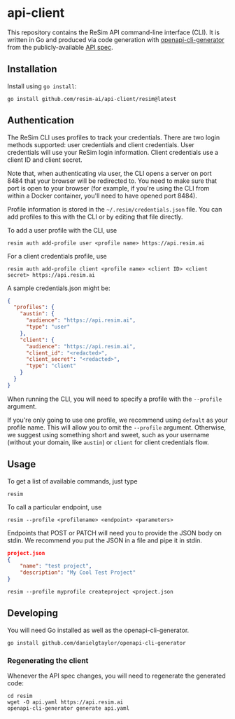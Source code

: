 # api-client
This repository contains the ReSim API command-line interface (CLI).  It is written in Go and produced via code generation with [openapi-cli-generator](https://github.com/danielgtaylor/openapi-cli-generator) from the publicly-available [API spec](https://api.resim.ai).

## Installation

Install using `go install`:

    go install github.com/resim-ai/api-client/resim@latest

## Authentication

The ReSim CLI uses profiles to track your credentials.  There are two login methods supported: user credentials and client credentials.
User credentials will use your ReSim login information.  Client credentials use a client ID and client secret.

Note that, when authenticating via user, the CLI opens a server on port 8484 that your browser will be redirected to.  You need to make sure that port is open
to your browser (for example, if you're using the CLI from within a Docker container, you'll need to have opened port 8484).

Profile information is stored in the `~/.resim/credentials.json` file.  You can add profiles to this with the CLI or by editing that file directly.

To add a user profile with the CLI, use

    resim auth add-profile user <profile name> https://api.resim.ai

For a client credentials profile, use

    resim auth add-profile client <profile name> <client ID> <client secret> https://api.resim.ai

A sample credentials.json might be:

```json
{
  "profiles": {
    "austin": {
      "audience": "https://api.resim.ai",
      "type": "user"
    },
    "client": {
      "audience": "https://api.resim.ai",
      "client_id": "<redacted>",
      "client_secret": "<redacted>",
      "type": "client"
    }
  }
}
```

When running the CLI, you will need to specify a profile with the `--profile` argument.  

If you're only going to use one profile, we recommend using `default` as your profile name.  This will allow you to omit the `--profile` argument.
Otherwise, we suggest using something short and sweet, such as your username (without your domain, like `austin`) or `client` for client credentials flow.

## Usage

To get a list of available commands, just type

    resim

To call a particular endpoint, use

    resim --profile <profilename> <endpoint> <parameters>

Endpoints that POST or PATCH will need you to provide the JSON body on stdin.  We recommend you put the JSON in a file and pipe it in stdin.

```json
project.json
{
    "name": "test project",
    "description": "My Cool Test Project"
}
```

```
resim --profile myprofile createproject <project.json
```

## Developing

You will need Go installed as well as the openapi-cli-generator.

    go install github.com/danielgtaylor/openapi-cli-generator

### Regenerating the client

Whenever the API spec changes, you will need to regenerate the generated code:

    cd resim
    wget -O api.yaml https://api.resim.ai
    openapi-cli-generator generate api.yaml

